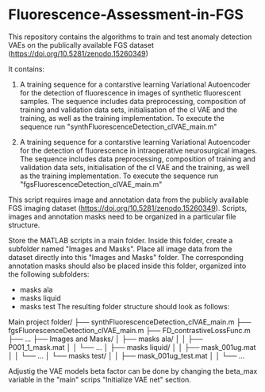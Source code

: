 # Fluorescence-Assessment-in-FGS
This repository contains the algorithms to train and test anomaly detection VAEs on the publically available FGS dataset (https://doi.org/10.5281/zenodo.15260349)

It contains:

1. A training sequence for a contarstive learning Variational Autoencoder for the detection of fluorescence in images of synthetic fluorescent samples. The sequence includes data preprocessing, composition of training and validation data sets, initialisation of the cl VAE and the training, as well as the training implementation. To execute the sequence run "synthFluorescenceDetection_clVAE_main.m"

2. A training sequence for a contarstive learning Variational Autoencoder for the detection of fluorescence in intraoperative neurosurgical images.
The sequence includes data preprocessing, composition of training and validation data sets, initialisation of the cl VAE and the training, as well as the training implementation. To execute the sequence run "fgsFluorescenceDetection_clVAE_main.m"

This script requires image and annotation data from the publicly available FGS imaging dataset (https://doi.org/10.5281/zenodo.15260349). Scripts, images and annotation masks need to be organized in a particular file structure. 

Store the MATLAB scripts in a main folder. Inside this folder, create a subfolder named "Images and Masks". Place all image data from the dataset directly into this "Images and Masks" folder. The corresponding annotation masks should also be placed inside this folder, organized into the following subfolders:
- masks ala
- masks liquid
- masks test
The resulting folder structure should look as follows:

Main project folder/
├── synthFluorescenceDetection_clVAE_main.m
├── fgsFluorescenceDetection_clVAE_main.m
├── FD_contrastiveLossFunc.m
├── ...
├── Images and Masks/
│   ├── masks ala/
│   │   ├── P001_1_mask.mat
│   │   └── ...
│   ├── masks liquid/
│   │   ├── mask_001ug.mat
│   │   └── ...
│   └── masks test/
│   │   ├── mask_001ug_test.mat
│   │   └── ... 

Adjustig the VAE models beta factor can be done by changing the beta_max variable in the "main" scrips "Initialize VAE net" section.
